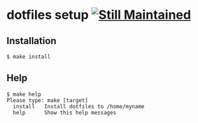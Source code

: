 dotfiles setup [![Still Maintained](http://stillmaintained.com/Tomohiro/dotfiles.png)](http://stillmaintained.com/Tomohiro/dotfiles)
================================================================================


Installation
--------------------------------------------------------------------------------

    $ make install


Help
--------------------------------------------------------------------------------

    $ make help
    Please type: make [target]
      install   Install dotfiles to /home/myname
      help      Show this help messages
